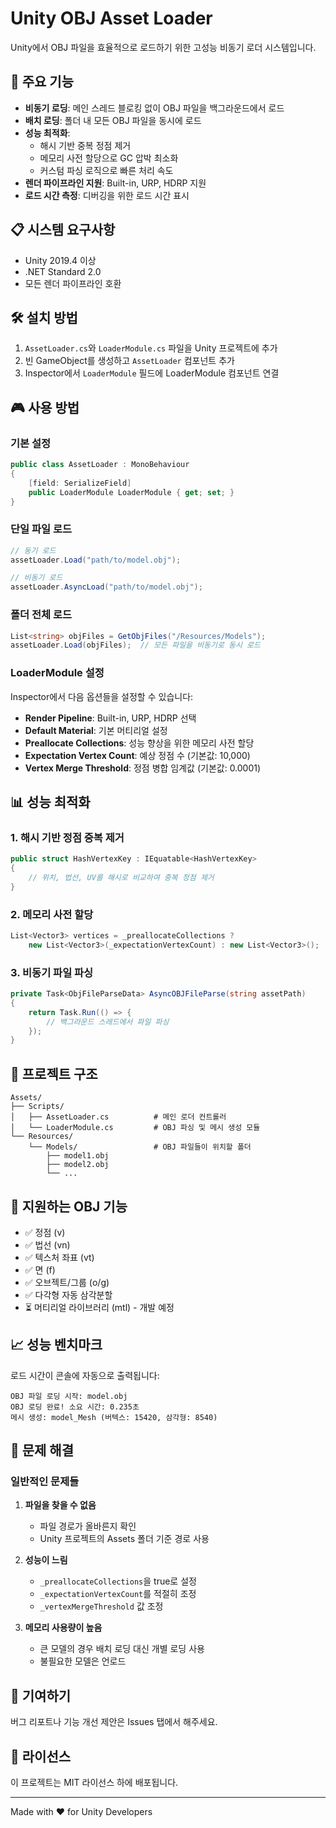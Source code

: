# Unity OBJ Asset Loader

Unity에서 OBJ 파일을 효율적으로 로드하기 위한 고성능 비동기 로더 시스템입니다.

## 🚀 주요 기능

- **비동기 로딩**: 메인 스레드 블로킹 없이 OBJ 파일을 백그라운드에서 로드
- **배치 로딩**: 폴더 내 모든 OBJ 파일을 동시에 로드
- **성능 최적화**: 
  - 해시 기반 중복 정점 제거
  - 메모리 사전 할당으로 GC 압박 최소화
  - 커스텀 파싱 로직으로 빠른 처리 속도
- **렌더 파이프라인 지원**: Built-in, URP, HDRP 지원
- **로드 시간 측정**: 디버깅을 위한 로드 시간 표시

## 📋 시스템 요구사항

- Unity 2019.4 이상
- .NET Standard 2.0
- 모든 렌더 파이프라인 호환

## 🛠️ 설치 방법

1. `AssetLoader.cs`와 `LoaderModule.cs` 파일을 Unity 프로젝트에 추가
2. 빈 GameObject를 생성하고 `AssetLoader` 컴포넌트 추가
3. Inspector에서 `LoaderModule` 필드에 LoaderModule 컴포넌트 연결

## 🎮 사용 방법

### 기본 설정

```csharp
public class AssetLoader : MonoBehaviour
{
    [field: SerializeField]
    public LoaderModule LoaderModule { get; set; }
}
```

### 단일 파일 로드

```csharp
// 동기 로드
assetLoader.Load("path/to/model.obj");

// 비동기 로드
assetLoader.AsyncLoad("path/to/model.obj");
```

### 폴더 전체 로드

```csharp
List<string> objFiles = GetObjFiles("/Resources/Models");
assetLoader.Load(objFiles);  // 모든 파일을 비동기로 동시 로드
```

### LoaderModule 설정

Inspector에서 다음 옵션들을 설정할 수 있습니다:

- **Render Pipeline**: Built-in, URP, HDRP 선택
- **Default Material**: 기본 머티리얼 설정
- **Preallocate Collections**: 성능 향상을 위한 메모리 사전 할당
- **Expectation Vertex Count**: 예상 정점 수 (기본값: 10,000)
- **Vertex Merge Threshold**: 정점 병합 임계값 (기본값: 0.0001)

## 📊 성능 최적화

### 1. 해시 기반 정점 중복 제거
```csharp
public struct HashVertexKey : IEquatable<HashVertexKey>
{
    // 위치, 법선, UV를 해시로 비교하여 중복 정점 제거
}
```

### 2. 메모리 사전 할당
```csharp
List<Vector3> vertices = _preallocateCollections ? 
    new List<Vector3>(_expectationVertexCount) : new List<Vector3>();
```

### 3. 비동기 파일 파싱
```csharp
private Task<ObjFileParseData> AsyncOBJFileParse(string assetPath)
{
    return Task.Run(() => {
        // 백그라운드 스레드에서 파일 파싱
    });
}
```

## 📁 프로젝트 구조

```
Assets/
├── Scripts/
│   ├── AssetLoader.cs          # 메인 로더 컨트롤러
│   └── LoaderModule.cs         # OBJ 파싱 및 메시 생성 모듈
└── Resources/
    └── Models/                 # OBJ 파일들이 위치할 폴더
        ├── model1.obj
        ├── model2.obj
        └── ...
```

## 🔧 지원하는 OBJ 기능

- ✅ 정점 (v)
- ✅ 법선 (vn) 
- ✅ 텍스처 좌표 (vt)
- ✅ 면 (f)
- ✅ 오브젝트/그룹 (o/g)
- ✅ 다각형 자동 삼각분할
- ⏳ 머티리얼 라이브러리 (mtl) - 개발 예정

## 📈 성능 벤치마크

로드 시간이 콘솔에 자동으로 출력됩니다:

```
OBJ 파일 로딩 시작: model.obj
OBJ 로딩 완료! 소요 시간: 0.235초
메시 생성: model_Mesh (버텍스: 15420, 삼각형: 8540)
```

## 🐛 문제 해결

### 일반적인 문제들

1. **파일을 찾을 수 없음**
   - 파일 경로가 올바른지 확인
   - Unity 프로젝트의 Assets 폴더 기준 경로 사용

2. **성능이 느림**
   - `_preallocateCollections`을 true로 설정
   - `_expectationVertexCount`를 적절히 조정
   - `_vertexMergeThreshold` 값 조정

3. **메모리 사용량이 높음**
   - 큰 모델의 경우 배치 로딩 대신 개별 로딩 사용
   - 불필요한 모델은 언로드

## 🤝 기여하기

버그 리포트나 기능 개선 제안은 Issues 탭에서 해주세요.

## 📄 라이선스

이 프로젝트는 MIT 라이선스 하에 배포됩니다.

---

Made with ❤️ for Unity Developers